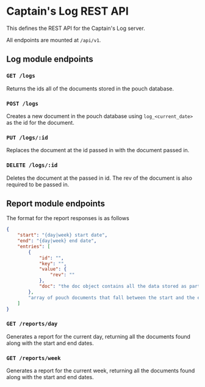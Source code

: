 # Captain's Log REST API

This defines the REST API for the Captain's Log server.

All endpoints are mounted at `/api/v1`.

## Log module endpoints

### `GET /logs`

Returns the ids all of the documents stored in the pouch database.

### `POST /logs`

Creates a new document in the pouch database using `log_<current_date>` as the id for the document.

### `PUT /logs/:id`

Replaces the document at the id passed in with the document passed in.

### `DELETE /logs/:id`

Deletes the document at the passed in id. The rev of the document is also required to be passed in.

## Report module endpoints

The format for the report responses is as follows

```json
{
    "start": "{day|week} start date",
    "end": "{day|week} end date",
    "entries": [
        {
            "id": "",
            "key": "",
            "value": {
                "rev": ""
            },
            "doc": "the doc object contains all the data stored as part of this document"
        },
        "array of pouch documents that fall between the start and the end times"
    ]
}
```

### `GET /reports/day`

Generates a report for the current day, returning all the documents found along with the start and end dates.

### `GET /reports/week`

Generates a report for the current week, returning all the documents found along with the start and end dates.
